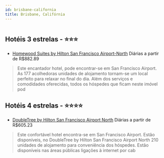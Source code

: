 ```yaml
---
id: brisbane-california
title: Brisbane, Califórnia
---
```


<center><img src="http://photos.hotelbeds.com/giata/15/158950/158950a_hb_a_002.jpg" alt="" /></center>


## Hotéis 3 estrelas - ⭐️⭐️⭐️

-    [Homewood Suites by Hilton San Francisco Airport-North](https://www.hurb.com/hoteis/brisbane/homewood-suites-by-hilton-san-francisco-airport-north-JNP-JP827377?cmp=18055) Diárias a partir de R$882.89
   > Este encantador hotel, pode encontrar-se em San Francisco Airport. As 177 acolhedoras unidades de alojamento tornam-se um local perfeito para relaxar no final do dia. Além dos serviços e comodidades oferecidas, todos os hóspedes que ficam neste imóvel pod

## Hotéis 4 estrelas - ⭐️⭐️⭐️⭐️

-    [DoubleTree by Hilton San Francisco Airport North](https://www.hurb.com/hoteis/brisbane/doubletree-by-hilton-san-francisco-airport-north-JNP-JP701266?cmp=18055) Diárias a partir de R$605.23
   > Este confortável hotel encontra-se em San Francisco Airport. Estão disponíveis, no DoubleTree by Hilton San Francisco Airport North 210 unidades de alojamento para conveniência dos hóspedes. Estão disponíveis nas áreas públicas ligações à internet por cab
